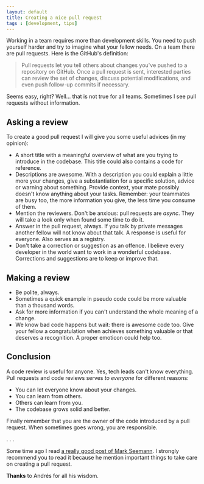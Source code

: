 ```yaml
---
layout: default
title: Creating a nice pull request
tags : [development, tips]
---
```


Working in a team requires more than development skills. You need to push yourself harder and try to imagine what your fellow needs. On a team there are pull requests. Here is the GitHub's definition:

> Pull requests let you tell others about changes you've pushed to a repository on GitHub. Once a pull request is sent, interested parties can review the set of changes, discuss potential modifications, and even push follow-up commits if necessary.

Seems easy, right? Well... that is not true for all teams. Sometimes I see pull requests without information.

## Asking a review

To create a good pull request I will give you some useful advices (in my opinion):

- A short title with a meaningful overview of what are you trying to introduce in the codebase. This title could also contains a code for reference.
- Descriptions are awesome. With a description you could explain a little more your changes, give a substantiation for a specific solution, advice or warning about something. Provide context, your mate possibly doesn't know anything about your tasks. Remember: your teammates are busy too, the more information you give, the less time you consume of them.
- Mention the reviewers. Don't be anxious: pull requests are *async*. They will take a look only when found some time to do it.
- Answer in the pull request, always. If you talk by private messages another fellow will not know about that talk. A response is useful for everyone. Also serves as a registry.
- Don't take a correction or suggestion as an offence. I believe every developer in the world want to work in a wonderful codebase. Corrections and suggestions are to keep or improve that.

## Making a review

- Be polite, always.
- Sometimes a quick example in pseudo code could be more valuable than a thousand words.
- Ask for more information if you can't understand the whole meaning of a change.
- We know bad code happens but wait: there is awesome code too. Give your fellow a congratulation when achieves something valuable or that deserves a recognition. A proper emoticon could help too.

## Conclusion

A code review is useful for anyone. Yes, tech leads can't know everything. Pull requests and code reviews serves *to everyone* for different reasons:
	
- You can let everyone know about your changes.
- You can learn from others.
- Others can learn from you.
- The codebase grows solid and better.

Finally remember that you are the owner of the code introduced by a pull request. When sometimes goes wrong, you are responsible.

. . .

Some time ago I read [a really good post of Mark Seemann](http://blog.ploeh.dk/2015/01/15/10-tips-for-better-pull-requests/). I strongly recommend you to read it because he mention important things to take care on creating a pull request.

**Thanks** to Andrés for all his wisdom.
